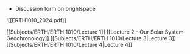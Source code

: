 - Discussion form on brightspace

![[ERTH1010_2024.pdf]]

[[Subjects/ERTH/ERTH 1010/Lecture 1]]
[[Lecture 2 - Our Solar System Geochronology]]
[[Subjects/ERTH/ERTH 1010/Lecture 3|Lecture 3]]
[[Subjects/ERTH/ERTH 1010/Lecture 4|Lecture 4]]